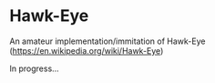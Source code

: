 # Hawk-Eye
An amateur implementation/immitation of Hawk-Eye (https://en.wikipedia.org/wiki/Hawk-Eye)

In progress...
